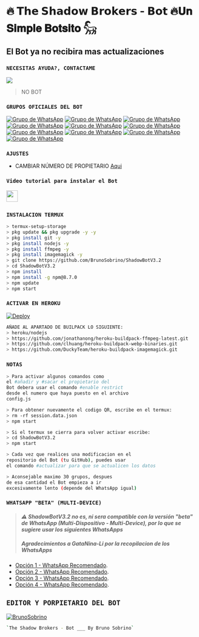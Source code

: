 # **🔥 𝗧𝗵𝗲 𝗦𝗵𝗮𝗱𝗼𝘄 𝗕𝗿𝗼𝗸𝗲𝗿𝘀 - 𝗕𝗼𝘁 🔥𝐔𝐧 𝐒𝐢𝐦𝐩𝐥𝐞 𝐁𝐨𝐭𝐬𝐢𝐭𝐨 𓃵**

## El Bot ya no recibira mas actualizaciones

### `NECESITAS AYUDA?, CONTACTAME`
<a href="http://wa.me/51921909260" target="blank"><img src="https://img.shields.io/badge/BRUNO_SOBRINO-25D366?style=for-the-badge&logo=whatsapp&logoColor=white" /></a>
> NO BOT
### `GRUPOS OFICIALES DEL BOT`
[![Grupo de WhatsApp](https://img.shields.io/badge/GRUPO_OFICIAL_1-25D366?style=for-the-badge&logo=whatsapp&logoColor=white)](https://chat.whatsapp.com/JlomZPEgo3bLmzjGUYPfyJ)
[![Grupo de WhatsApp](https://img.shields.io/badge/GRUPO_OFICIAL_2-25D366?style=for-the-badge&logo=whatsapp&logoColor=white)](https://chat.whatsapp.com/DbXBmsydWBE1ZN3EoY0hRs)
[![Grupo de WhatsApp](https://img.shields.io/badge/GRUPO_OFICIAL_3-25D366?style=for-the-badge&logo=whatsapp&logoColor=white)](https://chat.whatsapp.com/BW0P22xx7EGBTdH5IM851F)
[![Grupo de WhatsApp](https://img.shields.io/badge/GRUPO_OFICIAL_4-25D366?style=for-the-badge&logo=whatsapp&logoColor=white)](https://chat.whatsapp.com/CjexkGVr37J6GuSdDVAHzC)
[![Grupo de WhatsApp](https://img.shields.io/badge/GRUPO_OFICIAL_5-25D366?style=for-the-badge&logo=whatsapp&logoColor=white)](https://chat.whatsapp.com/H7NUXdrGlFg20ae3bqgwlb)
[![Grupo de WhatsApp](https://img.shields.io/badge/GRUPO_OFICIAL_6-25D366?style=for-the-badge&logo=whatsapp&logoColor=white)](https://chat.whatsapp.com/GvrLSUSzVuT9P17CKfdxDa)
[![Grupo de WhatsApp](https://img.shields.io/badge/GRUPO_OFICIAL_7-25D366?style=for-the-badge&logo=whatsapp&logoColor=white)](https://chat.whatsapp.com/EpzuymKm6lG08k6J2Dwx7F)
[![Grupo de WhatsApp](https://img.shields.io/badge/GRUPO_OFICIAL_8-25D366?style=for-the-badge&logo=whatsapp&logoColor=white)](https://chat.whatsapp.com/IW12dLVoyWGHreGpX7rQIw)
[![Grupo de WhatsApp](https://img.shields.io/badge/GRUPO_OFICIAL_9-25D366?style=for-the-badge&logo=whatsapp&logoColor=white)](https://chat.whatsapp.com/Ef89aIuOLeD3Fa2sYmKwp7)
[![Grupo de WhatsApp](https://img.shields.io/badge/GRUPO_OFICIAL_10-25D366?style=for-the-badge&logo=whatsapp&logoColor=white)](https://chat.whatsapp.com/C2WYb1hiiijCI13QSUZLM9)
### `AJUSTES`
- CAMBIAR NÚMERO DE PROPIETARIO [Aqui](https://github.com/BrunoSobrino/ShadowBotV3.2/blob/master/config.js)

### `Video tutorial para instalar el Bot`
<a href="https://www.youtube.com/watch?v=dP8-aaHinBE&t=55s"><img height="30" src="https://img.shields.io/badge/YouTube-FF0000?style=for-the-badge&logo=youtube&logoColor=white"></a>&nbsp;&nbsp;

### `INSTALACION TERMUX`
```bash
> termux-setup-storage
> pkg update && pkg upgrade -y -y
> pkg install git -y
> pkg install nodejs -y
> pkg install ffmpeg -y
> pkg install imagemagick -y
> git clone https://github.com/BrunoSobrino/ShadowBotV3.2
> cd ShadowBotV3.2
> npm install
> npm install -g npm@8.7.0
> npm update
> npm start
```
### `ACTIVAR EN HEROKU`
[![Deploy](https://www.herokucdn.com/deploy/button.svg)](https://heroku.com/deploy?template=https://github.com/BrunoSobrino/ShadowBotV3.2)
```bash
AÑADE AL APARTADO DE BUILPACK LO SIGUIENTE:
> heroku/nodejs
> https://github.com/jonathanong/heroku-buildpack-ffmpeg-latest.git
> https://github.com/clhuang/heroku-buildpack-webp-binaries.git
> https://github.com/DuckyTeam/heroku-buildpack-imagemagick.git
```
### `NOTAS`
```bash
> Para activar algunos comandos como 
el #añadir y #sacar el propietario del 
Bot debera usar el comando #enable restrict 
desde el numero que haya puesto en el archivo 
config.js

> Para obtener nuevamente el codigo QR, escribe en el termux:
> rm -rf session.data.json
> npm start 

> Si el termux se cierra para volver activar escribe:
> cd ShadowBotV3.2
> npm start 

> Cada vez que realices una modificacion en el
repositorio del Bot (tu GitHub), puedes usar 
el comando #actualizar para que se actualicen los datos

> Aconsejable maximo 30 grupos, despues 
de esa cantidad el Bot empieza a ir 
excesivamente lento (depende del WhatsApp igual)
```
### `WHATSAPP "BETA" (MULTI-DEVICE)`
> #### *⚠️ ShadowBotV3.2 no es, ni sera compatible con la versión "beta" de WhatsApp (Multi-Dispositivo - Multi-Device), por lo que se sugiere usar los siguientes WhatsApps*
> ##### Agradecimientos a GataNina-Li por la recopilacion de los WhatsApps
* [Opción 1 - WhatsApp Recomendado](https://www.mediafire.com/file/gers3gbbubpshji/%C3%8A%C2%99%C3%A1%C2%B4%C2%9Cs%C3%8D%C2%A8%C3%89%C2%AA%C3%8D%C2%A7%C3%89%C2%B4%C3%A1%C2%B7%C2%A8%C3%A1%C2%B4%C2%87%C3%8D%C2%A3s%C3%A1%C2%B7%C2%A1s%C3%8D%C2%A6+%C3%A2%C2%A9%C2%945_Secundario.apk/file).
* [Opción 2 - WhatsApp Recomendado](https://www.mediafire.com/file/444tuerbs99y1d2/%25E2%2598%25A3%25EF%25B8%258F%25E2%259F%25BF%25CD%25A1%25CD%259C%25E2%259C%25AA%25F0%259D%2590%258B%25CD%25A5%25F0%259D%2590%259E%25F0%259D%2590%259A%25E1%25B7%25A7%25F0%259D%2590%259D%25E2%25B7%25A8%25F0%259D%2590%259E%25F0%259D%2590%25AB%25F0%2596%25A3%2594%25F0%259D%2590%2582%25F0%259D%2590%25A8%25E1%25B7%2597%25F0%259D%2590%25A6%25E1%25B7%25A2%25F0%259D%2590%259A%25CD%25A5%25F0%259D%2590%25A7%25E1%25B7%25A4%25F0%259D%2590%259D%25E1%25B7%25A4%25F0%259D%2590%25A8%25E2%2598%2598%25EF%25B8%258E.apk/file).
* [Opción 3 - WhatsApp Recomendado](https://www.mediafire.com/file/drcy3rn45buoyr4/%25E2%2598%25A3%25EF%25B8%258F%25F0%2593%2580%25AC%25F0%259D%2597%25A7%25F0%259D%2597%25B6%25F0%259D%2597%25B8%25E2%259C%2587%25F0%259D%2597%25A7%25F0%259D%2597%25BC%25F0%259D%2597%25B8%25F0%2593%2580%25AC.apk/file).
* [Opción 4 - WhatsApp Recomendado](https://www.mediafire.com/file/pxfksca3yatav5f/%25E0%25A6%2594%25E0%25A7%25A3%25CD%25A1%25CD%259C%25E2%258D%25A3%25E2%2582%25AE%25C9%2584%25C9%258C%25C9%2583%25C3%2598%25E0%25AF%2580%25CD%259C%25E2%2582%25A6%25C6%2597%25E2%2582%25AE%25C9%258C%25C3%2598%25E2%259E%25A3%25E2%259C%25AA_%25E2%25A9%2594-7.apk/file).

## `EDITOR Y PORPIETARIO DEL BOT` 
[![BrunoSobrino](https://avatars.githubusercontent.com/u/90165013?s=400&u=946f5c00c527c7e6fa2ef5148c6ad56270bb600e&v=4size=100)](https://avatars.githubusercontent.com/u/90165013?s=400&u=cdf7fd989e2a787c9f400545147865615c336002&v=4) 
```bash
`The Shadow Brokers - Bot ___ By Bruno Sobrino` 
```
